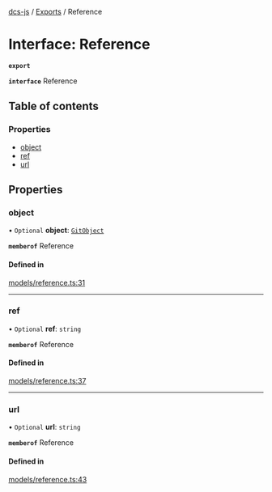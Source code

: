 [dcs-js](../README.md) / [Exports](../modules.md) / Reference

# Interface: Reference

**`export`**

**`interface`** Reference

## Table of contents

### Properties

- [object](Reference.md#object)
- [ref](Reference.md#ref)
- [url](Reference.md#url)

## Properties

### <a id="object" name="object"></a> object

• `Optional` **object**: [`GitObject`](GitObject.md)

**`memberof`** Reference

#### Defined in

[models/reference.ts:31](https://github.com/unfoldingWord/dcs-js/blob/dd84989/models/reference.ts#L31)

___

### <a id="ref" name="ref"></a> ref

• `Optional` **ref**: `string`

**`memberof`** Reference

#### Defined in

[models/reference.ts:37](https://github.com/unfoldingWord/dcs-js/blob/dd84989/models/reference.ts#L37)

___

### <a id="url" name="url"></a> url

• `Optional` **url**: `string`

**`memberof`** Reference

#### Defined in

[models/reference.ts:43](https://github.com/unfoldingWord/dcs-js/blob/dd84989/models/reference.ts#L43)
